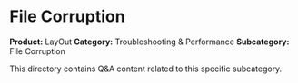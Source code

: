 # File Corruption

**Product:** LayOut
**Category:** Troubleshooting & Performance
**Subcategory:** File Corruption

This directory contains Q&A content related to this specific subcategory.
